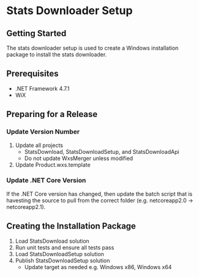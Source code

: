 # Stats Downloader Setup

## Getting Started

The stats downloader setup is used to create a Windows installation package to install the stats downloader.

## Prerequisites

* .NET Framework 4.7.1
* WiX

## Preparing for a Release

### Update Version Number

1. Update all projects
	* StatsDownload, StatsDownloadSetup, and StatsDownloadApi
	* Do not update WxsMerger unless modified
2. Update Product.wxs.template

### Update .NET Core Version

If the .NET Core version has changed, then update the batch script that is havesting the source to pull from the correct folder (e.g. netcoreapp2.0 -> netcoreapp2.1).

## Creating the Installation Package

1. Load StatsDownload solution
2. Run unit tests and ensure all tests pass
3. Load StatsDownloadSetup solution
4. Publish StatsDownloadSetup solution
	* Update target as needed e.g. Windows x86, Windows x64